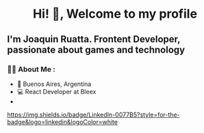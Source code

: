 <div align="center">
  <h1 align="center">
    Hi! 👋, Welcome to my profile
  </h1>
</div>


<h2>I'm Joaquin Ruatta. Frontent Developer, passionate about games and technology</h2>

### 👨‍💻 About Me :
- :house_with_garden:  Buenos Aires, Argentina
- 💻  React Developer at Bleex
- 
https://img.shields.io/badge/LinkedIn-0077B5?style=for-the-badge&logo=linkedin&logoColor=white
